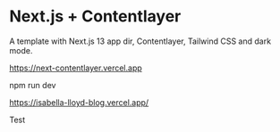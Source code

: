# Next.js + Contentlayer

A template with Next.js 13 app dir, Contentlayer, Tailwind CSS and dark mode.

https://next-contentlayer.vercel.app

npm run dev

https://isabella-lloyd-blog.vercel.app/


Test